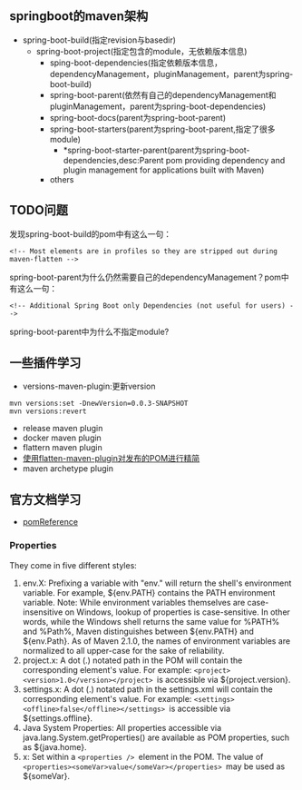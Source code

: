 ## springboot的maven架构
- spring-boot-build(指定revision与basedir)
	- spring-boot-project(指定包含的module，无依赖版本信息)
		- sping-boot-dependencies(指定依赖版本信息，dependencyManagement，pluginManagement，parent为spring-boot-build)
		- spring-boot-parent(依然有自己的dependencyManagement和pluginManagement，parent为spring-boot-dependencies)
		- spring-boot-docs(parent为spring-boot-parent)
		- spring-boot-starters(parent为spring-boot-parent,指定了很多module)
			- *spring-boot-starter-parent(parent为spring-boot-dependencies,desc:Parent pom providing dependency and plugin management for applications
		built with Maven)
		- others

## TODO问题
发现spring-boot-build的pom中有这么一句：
```
<!-- Most elements are in profiles so they are stripped out during maven-flatten -->
```

spring-boot-parent为什么仍然需要自己的dependencyManagement？pom中有这么一句：
```
<!-- Additional Spring Boot only Dependencies (not useful for users) -->
```

spring-boot-parent中为什么不指定module?

## 一些插件学习
- versions-maven-plugin:更新version
```
mvn versions:set -DnewVersion=0.0.3-SNAPSHOT
mvn versions:revert
```
- release maven plugin
- docker maven plugin
- flattern maven plugin
- [使用flatten-maven-plugin对发布的POM进行精简](https://www.cnblogs.com/jonath/p/7729903.html)
- maven archetype plugin

## 官方文档学习
- [pomReference](http://maven.apache.org/pom.html)
### Properties
They come in five different styles:
1. env.X: Prefixing a variable with "env." will return the shell's environment variable. For example, ${env.PATH} contains the PATH environment variable.
Note: While environment variables themselves are case-insensitive on Windows, lookup of properties is case-sensitive. In other words, while the Windows shell returns the same value for %PATH% and %Path%, Maven distinguishes between ${env.PATH} and ${env.Path}. As of Maven 2.1.0, the names of environment variables are normalized to all upper-case for the sake of reliability.
2. project.x: A dot (.) notated path in the POM will contain the corresponding element's value. For example: ```<project><version>1.0</version></project> ```is accessible via ${project.version}.
3. settings.x: A dot (.) notated path in the settings.xml will contain the corresponding element's value. For example: ```<settings><offline>false</offline></settings> ```is accessible via ${settings.offline}.
4. Java System Properties: All properties accessible via java.lang.System.getProperties() are available as POM properties, such as ${java.home}.
5. x: Set within a ```<properties /> ```element in the POM. The value of ```<properties><someVar>value</someVar></properties> ```may be used as ${someVar}.